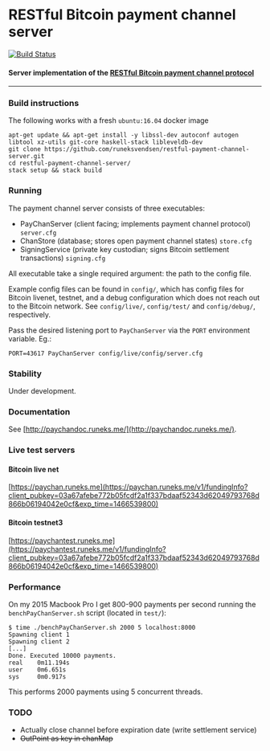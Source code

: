 # RESTful Bitcoin payment channel server
[![Build Status](https://api.travis-ci.org/runeksvendsen/restful-payment-channel-server.svg?branch=master)](https://travis-ci.org/runeksvendsen/restful-payment-channel-server)
#### Server implementation of the [RESTful Bitcoin payment channel protocol](http://paychandoc.runeks.me/)
---

### Build instructions
The following works with a fresh `ubuntu:16.04` docker image

    apt-get update && apt-get install -y libssl-dev autoconf autogen libtool xz-utils git-core haskell-stack libleveldb-dev
    git clone https://github.com/runeksvendsen/restful-payment-channel-server.git
    cd restful-payment-channel-server/
    stack setup && stack build
    
### Running
The payment channel server consists of three executables:

* PayChanServer (client facing; implements payment channel protocol) `server.cfg`
* ChanStore (database; stores open payment channel states) `store.cfg`
* SigningService (private key custodian; signs Bitcoin settlement transactions) `signing.cfg`
    
All executable take a single required argument: the path to the config file.

Example config files can be found in `config/`, which has config files for Bitcoin livenet, testnet, and a debug configuration which does not reach out to the Bitcoin network. See `config/live/`, `config/test/` and `config/debug/`, respectively.
    
Pass the desired listening port to `PayChanServer` via the `PORT` environment variable. Eg.:

    PORT=43617 PayChanServer config/live/config/server.cfg

### Stability
Under development.

### Documentation
See [http://paychandoc.runeks.me/](http://paychandoc.runeks.me/).

### Live test servers
#### Bitcoin live net
[https://paychan.runeks.me](https://paychan.runeks.me/v1/fundingInfo?client_pubkey=03a67afebe772b05fcdf2a1f337bdaaf52343d62049793768d866b06194042e0cf&exp_time=1466539800)
#### Bitcoin testnet3
[https://paychantest.runeks.me](https://paychantest.runeks.me/v1/fundingInfo?client_pubkey=03a67afebe772b05fcdf2a1f337bdaaf52343d62049793768d866b06194042e0cf&exp_time=1466539800)

### Performance
On my 2015 Macbook Pro I get 800-900 payments per second running the `benchPayChanServer.sh` script (located in `test/`):

    $ time ./benchPayChanServer.sh 2000 5 localhost:8000
    Spawning client 1
    Spawning client 2
    [...]
    Done. Executed 10000 payments.
    real	0m11.194s
    user	0m6.651s
    sys     0m0.917s

This performs 2000 payments using 5 concurrent threads.

### TODO

* Actually close channel before expiration date (write settlement service)
* ~~OutPoint as key in chanMap~~

